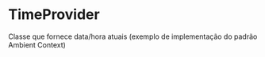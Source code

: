 # TimeProvider
Classe que fornece data/hora atuais (exemplo de implementação do padrão Ambient Context)

